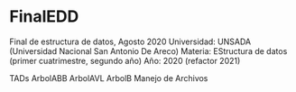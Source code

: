 # FinalEDD
Final de estructura de datos, Agosto 2020
Universidad: UNSADA (Universidad Nacional San Antonio De Areco)
Materia: EStructura de datos (primer cuatrimestre, segundo año)
Año: 2020 (refactor 2021)

TADs  ArbolABB
      ArbolAVL
      ArbolB
Manejo de Archivos

